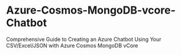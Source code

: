 # Azure-Cosmos-MongoDB-vcore-Chatbot
Comprehensive Guide to Creating an Azure Chatbot Using Your CSV/Excel/JSON with Azure Cosmos MongoDB vCore
